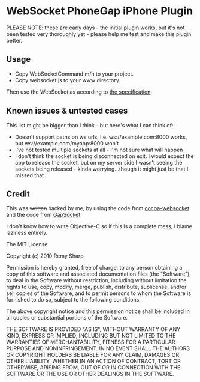 # WebSocket PhoneGap iPhone Plugin

PLEASE NOTE: these are early days - the initial plugin works, but it's not been tested very thoroughly yet - please help me test and make this plugin better.

## Usage

* Copy WebSocketCommand.m/h to your project.
* Copy websocket.js to your www directory.

Then use the WebSocket as according to [the specification](http://dev.w3.org/html5/websockets/).

## Known issues & untested cases

This list might be bigger than I think - but here's what I can think of:

- Doesn't support paths on ws urls, i.e. ws://example.com:8000 works, but ws://example.com/myapp:8000 won't
- I've not tested multiple sockets at all - I'm not sure what will happen
- I don't think the socket is being disconnected on exit. I would expect the app to release the socket, but on my server side I wasn't seeing the sockets being released - kinda worrying...though it might just be that I missed that.

## Credit

This was <del>written</del> hacked by me, by using the code from [cocoa-websocket](http://github.com/erichocean/cocoa-websocket) and the code from [GapSocket](http://github.com/purplecabbage/PhoneGap-Plugins/tree/master/GapSocket/).

I don't know how to write Objective-C so if this is a complete mess, I blame laziness entirely.


The MIT License

Copyright (c) 2010 Remy Sharp

Permission is hereby granted, free of charge, to any person obtaining a copy of this software and associated documentation files (the "Software"), to deal in the Software without restriction, including without limitation the rights to use, copy, modify, merge, publish, distribute, sublicense, and/or sell copies of the Software, and to permit persons to whom the Software is furnished to do so, subject to the following conditions:

The above copyright notice and this permission notice shall be included in all copies or substantial portions of the Software.

THE SOFTWARE IS PROVIDED "AS IS", WITHOUT WARRANTY OF ANY KIND, EXPRESS OR IMPLIED, INCLUDING BUT NOT LIMITED TO THE WARRANTIES OF MERCHANTABILITY, FITNESS FOR A PARTICULAR PURPOSE AND NONINFRINGEMENT. IN NO EVENT SHALL THE AUTHORS OR COPYRIGHT HOLDERS BE LIABLE FOR ANY CLAIM, DAMAGES OR OTHER LIABILITY, WHETHER IN AN ACTION OF CONTRACT, TORT OR OTHERWISE, ARISING FROM, OUT OF OR IN CONNECTION WITH THE SOFTWARE OR THE USE OR OTHER DEALINGS IN THE SOFTWARE.

